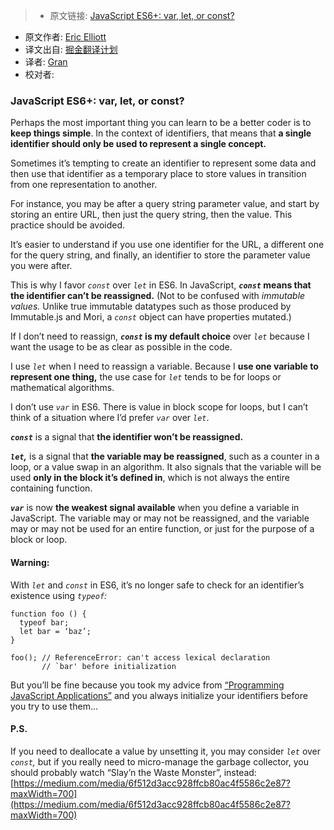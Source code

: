 > * 原文链接: [JavaScript ES6+: var, let, or const?](https://medium.com/javascript-scene/javascript-es6-var-let-or-const-ba58b8dcde75#.twa6gzmfp)
* 原文作者: [Eric Elliott](https://medium.com/@_ericelliott)
* 译文出自: [掘金翻译计划](https://github.com/xitu/gold-miner)
* 译者: [Gran](https://github.com/Graning)
* 校对者:


### JavaScript ES6+: var, let, or const?

Perhaps the most important thing you can learn to be a better coder is to **keep things simple**. In the context of identifiers, that means that **a single identifier should only be used to represent a single concept.**

Sometimes it’s tempting to create an identifier to represent some data and then use that identifier as a temporary place to store values in transition from one representation to another.

For instance, you may be after a query string parameter value, and start by storing an entire URL, then just the query string, then the value. This practice should be avoided.

It’s easier to understand if you use one identifier for the URL, a different one for the query string, and finally, an identifier to store the parameter value you were after.

This is why I favor _`const`_ over _`let`_ in ES6\. In JavaScript, **_`const`_ means that the identifier can’t be reassigned.** (Not to be confused with _immutable values._ Unlike true immutable datatypes such as those produced by Immutable.js and Mori, a _`const`_ object can have properties mutated.)

If I don’t need to reassign, **_`const`_ is my default choice** over _`let`_ because I want the usage to be as clear as possible in the code.

I use _`let`_ when I need to reassign a variable. Because I **use one variable to represent one thing,** the use case for _`let`_ tends to be for loops or mathematical algorithms.

I don’t use _`var`_ in ES6\. There is value in block scope for loops, but I can’t think of a situation where I’d prefer _`var`_ over _`let`_.

**_`const`_** is a signal that **the identifier won’t be reassigned.**

**_`let`,_** is a signal that **the variable may be reassigned**, such as a counter in a loop, or a value swap in an algorithm. It also signals that the variable will be used **only in the block it’s defined in**, which is not always the entire containing function.

**_`var`_** is now **the weakest signal available** when you define a variable in JavaScript.</span> The variable may or may not be reassigned, and the variable may or may not be used for an entire function, or just for the purpose of a block or loop.

#### Warning:

With _`let`_ and _`const`_ in ES6, it’s no longer safe to check for an identifier’s existence using _`typeof`:_

```
function foo () {
  typeof bar;
  let bar = ‘baz’;
}

foo(); // ReferenceError: can't access lexical declaration
       // `bar' before initialization
```

But you’ll be fine because you took my advice from [“Programming JavaScript Applications”](http://pjabook.com) and you always initialize your identifiers before you try to use them…

#### P.S.

If you need to deallocate a value by unsetting it, you may consider _`let`_ over _`const`,_ but if you really need to micro-manage the garbage collector, you should probably watch “Slay’n the Waste Monster”, instead: [https://medium.com/media/6f512d3acc928ffcb80ac4f5586c2e87?maxWidth=700](https://medium.com/media/6f512d3acc928ffcb80ac4f5586c2e87?maxWidth=700)
